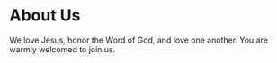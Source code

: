 # About Us

We love Jesus, honor the Word of God, and love one another. You are warmly welcomed to join us.
